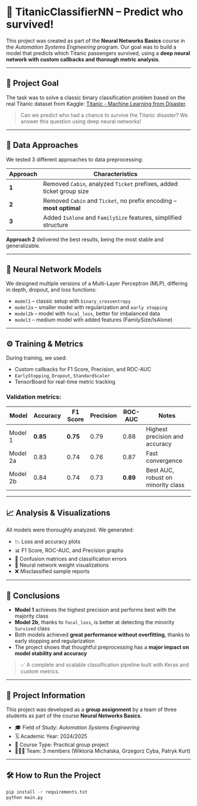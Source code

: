 # 🚢 TitanicClassifierNN – Predict who survived!

This project was created as part of the **Neural Networks Basics** course in the *Automation Systems Engineering* program. Our goal was to build a model that predicts which Titanic passengers survived, using a **deep neural network with custom callbacks and thorough metric analysis**.

---

## 🎯 Project Goal

The task was to solve a classic binary classification problem based on the real Titanic dataset from Kaggle: [Titanic - Machine Learning from Disaster](https://www.kaggle.com/competitions/titanic/overview).

> Can we predict who had a chance to survive the Titanic disaster? We answer this question using deep neural networks!


---

## 🔬 Data Approaches

We tested 3 different approaches to data preprocessing:

| Approach | Characteristics |
|----------|-----------------|
| **1** | Removed `Cabin`, analyzed `Ticket` prefixes, added ticket group size |
| **2** | Removed `Cabin` and `Ticket`, no prefix encoding – **most optimal** |
| **3** | Added `IsAlone` and `FamilySize` features, simplified structure |

**Approach 2** delivered the best results, being the most stable and generalizable.

---

## 🧠 Neural Network Models

We designed multiple versions of a Multi-Layer Perceptron (MLP), differing in depth, dropout, and loss functions:

- `model1` – classic setup with `binary_crossentropy`
- `model2a` – smaller model with regularization and `early stopping`
- `model2b` – model with `focal_loss`, better for imbalanced data
- `model3` – medium model with added features (FamilySize/IsAlone)

---

## ⚙️ Training & Metrics

During training, we used:
- Custom callbacks for F1 Score, Precision, and ROC-AUC
- `EarlyStopping`, `Dropout`, `StandardScaler`
- TensorBoard for real-time metric tracking

### Validation metrics:

| Model    | Accuracy | F1 Score | Precision | ROC-AUC | Notes                             |
|----------|----------|----------|-----------|---------|-----------------------------------|
| Model 1  | **0.85** | **0.75** | 0.79      | 0.88    | Highest precision and accuracy    |
| Model 2a | 0.83     | 0.74     | 0.76      | 0.87    | Fast convergence                  |
| Model 2b | 0.84     | 0.74     | 0.73      | **0.89**| Best AUC, robust on minority class|

---

## 📈 Analysis & Visualizations

All models were thoroughly analyzed. We generated:

- 📉 Loss and accuracy plots  
- 📊 F1 Score, ROC-AUC, and Precision graphs  
- 🧮 Confusion matrices and classification errors  
- 🧠 Neural network weight visualizations  
- ❌ Misclassified sample reports  

---

## 📌 Conclusions

- **Model 1** achieves the highest precision and performs best with the majority class  
- **Model 2b**, thanks to `focal_loss`, is better at detecting the minority `Survived` class  
- Both models achieved **great performance without overfitting**, thanks to early stopping and regularization  
- The project shows that thoughtful preprocessing has a **major impact on model stability and accuracy**

> ✅ A complete and scalable classification pipeline built with Keras and custom metrics.

---

## 👥 Project Information

This project was developed as a **group assignment** by a team of three students as part of the course **Neural Networks Basics**.

- 🎓 Field of Study: *Automation Systems Engineering*  
- 🗓️ Academic Year: 2024/2025  
- 🏫 Course Type: Practical group project  
- 👨‍👩‍👧 Team: 3 members (Wiktoria Michalska, Grzegorz Cyba, Patryk Kurt)

---

## 🛠️ How to Run the Project

```bash
pip install -r requirements.txt
python main.py

